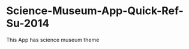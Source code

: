 Science-Museum-App-Quick-Ref-Su-2014
====================================

This App has science museum theme
